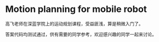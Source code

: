 # Motion planning for mobile robot

高飞老师在深蓝学院上的运动规划课程，受益匪浅，算是稍微入门了。

答案代码均测试通过，供有需要的同学参考，欢迎感兴趣的同学一起来讨论。